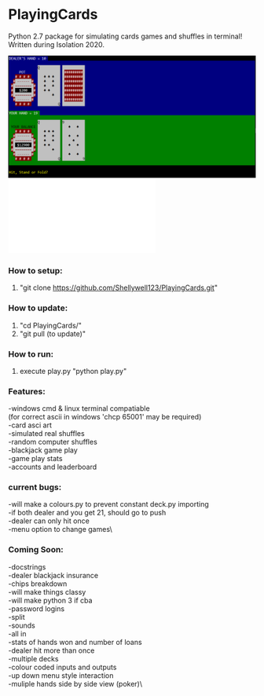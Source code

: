 # PlayingCards
Python 2.7 package for simulating cards games and shuffles in terminal! Written during Isolation 2020.

![screenshot](Images/screenshot.png)
![CPU player stats](Images/CPU_stats.pdf)

### How to setup:
1) "git clone https://github.com/Shellywell123/PlayingCards.git"

### How to update:
1) "cd PlayingCards/"
2) "git pull (to update)"

### How to run:
1) execute play.py
   "python play.py"

### Features:
-windows cmd & linux terminal compatiable\
 (for correct ascii in windows 'chcp 65001' may be required)\
-card asci art\
-simulated real shuffles\
-random computer shuffles\
-blackjack game play\
-game play stats\
-accounts and leaderboard

### current bugs:
-will make a colours.py to prevent constant deck.py importing\
-if both dealer and you get 21, should go to push\
-dealer can only hit once\
-menu option to change games\

### Coming Soon:

-docstrings\
-dealer blackjack insurance\
-chips breakdown\
-will make things classy\
-will make python 3 if cba\
-password logins\
-split\
-sounds\
-all in\
-stats of hands won and number of loans\
-dealer hit more than once\
-multiple decks\
-colour coded inputs and outputs\
-up down menu style interaction\
-muliple hands side by side view (poker)\